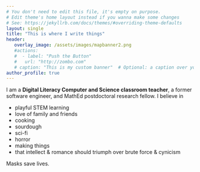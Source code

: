 ```yaml
---
# You don't need to edit this file, it's empty on purpose.
# Edit theme's home layout instead if you wanna make some changes
# See: https://jekyllrb.com/docs/themes/#overriding-theme-defaults
layout: single
title: "This is where I write things"
header:
   overlay_image: /assets/images/mapbanner2.png
   #actions:
   #  - label: "Push the Button"
   #   url: "http://zombo.com"
   # caption: "This is my custom banner"  # Optional: a caption over your banner
author_profile: true 
---
```


I am a **Digital Literacy Computer and Science classroom teacher**, a former software engineer, and MathEd postdoctoral research fellow. I believe in 
- playful STEM learning
- love of family and friends
- cooking
- sourdough
- sci-fi
- horror
- making things
- that intellect & romance should triumph over brute force & cynicism

Masks save lives.

